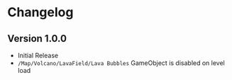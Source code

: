 # Changelog

## Version 1.0.0
- Initial Release
- `/Map/Volcano/LavaField/Lava Bubbles` GameObject is disabled on level load
